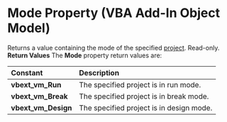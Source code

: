 
# Mode Property (VBA Add-In Object Model)



Returns a value containing the mode of the specified [project](b8bdf64f-5920-1ae9-16d0-b26d09524a30.md). Read-only.
 **Return Values**
The  **Mode** property return values are:


|**Constant**|**Description**|
|:-----|:-----|
| **vbext_vm_Run**|The specified project is in run mode.|
| **vbext_vm_Break**|The specified project is in break mode.|
| **vbext_vm_Design**|The specified project is in design mode.|
